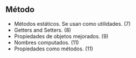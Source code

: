 ## Método

* Métodos estáticos. Se usan como utilidades. (7)
* Getters and Setters. (8)
* Propiedades de objetos mejorados. (9)
* Nombres computados. (11)
* Propiedades como métodos. (11)

